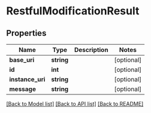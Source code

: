 # RestfulModificationResult

## Properties
Name | Type | Description | Notes
------------ | ------------- | ------------- | -------------
**base_uri** | **string** |  | [optional] 
**id** | **int** |  | [optional] 
**instance_uri** | **string** |  | [optional] 
**message** | **string** |  | [optional] 

[[Back to Model list]](../README.md#documentation-for-models) [[Back to API list]](../README.md#documentation-for-api-endpoints) [[Back to README]](../README.md)


